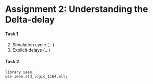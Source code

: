 # Assignment 2: Understanding the Delta-delay

#### Task 1

2. Simulation cycle (...)
3. Explicit delays (...)

#### Task 2

	library ieee;
	use ieee.std_logic_1164.all;
